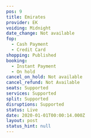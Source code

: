 ```yaml
---
pos: 9
title: Emirates
provider: EK
voiding: Midnight
date_change: Not available
fop:
  - Cash Payment
  - Credit Card
shopping: Published
booking: 
  - Instant Payment
  - On hold
cancel_on_hold: Not available
cancel_refund: Not Available
seats: Supported
services: Supported
split: Supported
disruptions: Supported
status: Live
date: 2020-01-01T00:00:14.000Z
layout: post
status_hint: null
---
```

